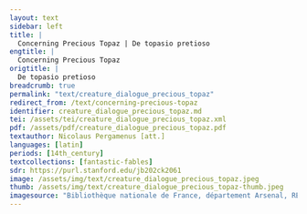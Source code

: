 ```yaml
---
layout: text
sidebar: left
title: |
  Concerning Precious Topaz | De topasio pretioso
engtitle: |
  Concerning Precious Topaz
origtitle: |
  De topasio pretioso
breadcrumb: true
permalink: "text/creature_dialogue_precious_topaz"
redirect_from: /text/concerning-precious-topaz
identifier: creature_dialogue_precious_topaz.md
tei: /assets/tei/creature_dialogue_precious_topaz.xml
pdf: /assets/pdf/creature_dialogue_precious_topaz.pdf
textauthor: Nicolaus Pergamenus [att.]
languages: [latin]
periods: [14th_century]
textcollections: [fantastic-fables]
sdr: https://purl.stanford.edu/jb202ck2061
image: /assets/img/text/creature_dialogue_precious_topaz.jpeg
thumb: /assets/img/text/creature_dialogue_precious_topaz-thumb.jpeg
imagesource: "Bibliothèque nationale de France, département Arsenal, RESERVE FOL-BL-911, f.31r [Public Domain]"
---
```

